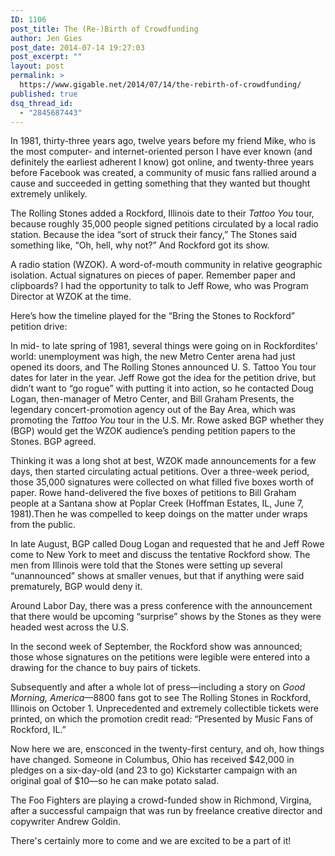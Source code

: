```yaml
---
ID: 1106
post_title: The (Re-)Birth of Crowdfunding
author: Jen Gies
post_date: 2014-07-14 19:27:03
post_excerpt: ""
layout: post
permalink: >
  https://www.gigable.net/2014/07/14/the-rebirth-of-crowdfunding/
published: true
dsq_thread_id:
  - "2845687443"
---
```

In 1981, thirty-three years ago, twelve years before my friend Mike, who is the most computer- and internet-oriented person I have ever known (and definitely the earliest adherent I know) got online, and twenty-three years before Facebook was created, a community of music fans rallied around a cause and succeeded in getting something that they wanted but thought extremely unlikely.

The Rolling Stones added a Rockford, Illinois date to their <em>Tattoo You</em> tour, because roughly 35,000 people signed petitions circulated by a local radio station. Because the idea “sort of struck their fancy,” The Stones said something like, “Oh, hell, why not?” And Rockford got its show.

A radio station (WZOK). A word-of-mouth community in relative geographic isolation. Actual signatures on pieces of paper. Remember paper and clipboards? I had the opportunity to talk to Jeff Rowe, who was Program Director at WZOK at the time.

Here’s how the timeline played for the “Bring the Stones to Rockford” petition drive:

In mid- to late spring of 1981, several things were going on in Rockfordites’ world: unemployment was high, the new Metro Center arena had just opened its doors, and The Rolling Stones announced U. S. Tattoo You tour dates for later in the year. Jeff Rowe got the idea for the petition drive, but didn’t want to “go rogue” with putting it into action, so he contacted Doug Logan, then-manager of Metro Center, and Bill Graham Presents, the legendary concert-promotion agency out of the Bay Area, which was promoting the <em>Tattoo You</em> tour in the U.S. Mr. Rowe asked BGP whether they (BGP) would get the WZOK audience’s pending petition papers to the Stones. BGP agreed.

Thinking it was a long shot at best, WZOK made announcements for a few days, then started circulating actual petitions. Over a three-week period, those 35,000 signatures were collected on what filled five boxes worth of paper. Rowe hand-delivered the five boxes of petitions to Bill Graham people at a Santana show at Poplar Creek (Hoffman Estates, IL, June 7, 1981).Then he was compelled to keep doings on the matter under wraps from the public.

In late August, BGP called Doug Logan and requested that he and Jeff Rowe come to New York to meet and discuss the tentative Rockford show. The men from Illinois were told that the Stones were setting up several “unannounced” shows at smaller venues, but that if anything were said prematurely, BGP would deny it.

Around Labor Day, there was a press conference with the announcement that there would be upcoming “surprise” shows by the Stones as they were headed west across the U.S.

In the second week of September, the Rockford show was announced; those whose signatures on the petitions were legible were entered into a drawing for the chance to buy pairs of tickets.

Subsequently and after a whole lot of press—including a story on <em>Good Morning, America</em>—8800 fans got to see The Rolling Stones in Rockford, Illinois on October 1. Unprecedented and extremely collectible tickets were printed, on which the promotion credit read: “Presented by Music Fans of Rockford, IL.”

Now here we are, ensconced in the twenty-first century, and oh, how things have changed. Someone in Columbus, Ohio has received $42,000 in pledges on a six-day-old (and 23 to go) Kickstarter campaign with an original goal of $10—so he can make potato salad.

The Foo Fighters are playing a crowd-funded show in Richmond, Virgina, after a successful campaign that was run by freelance creative director and copywriter Andrew Goldin.

There's certainly more to come and we are excited to be a part of it!